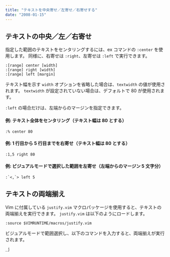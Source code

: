 ```yaml
---
title: "テキストを中央寄せ／左寄せ／右寄せする"
date: "2008-01-15"
---
```


テキストの中央／左／右寄せ
----

指定した範囲のテキストをセンタリングするには、ex コマンドの `:center` を使用します。
同様に、右寄せは `:right`、左寄せは `:left` で実行できます。

~~~
:[range] center [width]
:[range] right [width]
:[range] left [margin]
~~~

テキスト幅を示す `width` オプションを省略した場合は、`textwidth` の値が使用されます。
`textwidth` が設定されていない場合は、デフォルトで 80 が使用されます。

`:left` の場合だけは、左端からのマージンを指定できます。


#### 例: テキスト全体をセンタリング（テキスト幅は 80 とする）

~~~
:% center 80
~~~

#### 例: 1 行目から 5 行目までを右寄せ（テキスト幅は 80 とする）

~~~
:1,5 right 80
~~~

#### 例: ビジュアルモードで選択した範囲を左寄せ（左端からのマージン 5 文字分）

~~~
:`<,`> left 5
~~~


テキストの両端揃え
----

Vim に付属している `justify.vim` マクロパッケージを使用すると、テキストの両端揃えを実行できます。
`justify.vim` は以下のようにロードします。

~~~
:source $VIMRUNTIME/macros/justify.vim
~~~

ビジュアルモードで範囲選択し、以下のコマンドを入力すると、両端揃えが実行されます。

~~~
_j
~~~

